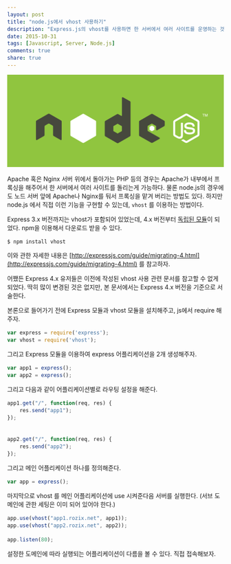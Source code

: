 ```yaml
---
layout: post
title: "node.js에서 vhost 사용하기"
description: "Express.js의 vhost를 사용하면 한 서버에서 여러 사이트를 운영하는 것이 가능하다."
date: 2015-10-31
tags: [Javascript, Server, Node.js]
comments: true
share: true
---
```


![](/images/nodejs.jpg)

Apache 혹은 Nginx 서버 위에서 돌아가는 PHP 등의 경우는 Apache가 내부에서 프록싱을 해주어서 한 서버에서 여러 사이트를 돌리는게 가능하다. 물론 node.js의 경우에도 노드 서버 앞에 Apache나 Nginx를 둬서 프록싱을 맡겨 버리는 방법도 있다. 하지만 node.js 에서 직접 이런 기능을 구현할 수 있는데, `vhost` 를 이용하는 방법이다.

Express 3.x 버전까지는 vhost가 포함되어 있었는데, 4.x 버전부터 [독립된 모듈](https://github.com/expressjs/vhost)이 되었다. npm을 이용해서 다운로드 받을 수 있다.

	$ npm install vhost

이와 관한 자세한 내용은 [http://expressjs.com/guide/migrating-4.html](http://expressjs.com/guide/migrating-4.html) 를 참고하자.

어쨌든 Express 4.x 유저들은 이전에 작성된 vhost 사용 관련 문서를 참고할 수 없게 되었다. 딱히 많이 변경된 것은 없지만, 본 문서에서는 Express 4.x 버전을 기준으로 서술한다.

본론으로 들어가기 전에 Express 모듈과 vhost 모듈을 설치해주고, js에서 require 해주자.

~~~js
var express = require('express');
var vhost = require('vhost');
~~~

그리고 Express 모듈을 이용하여 express 어플리케이션을 2개 생성해주자.

~~~js
var app1 = express();
var app2 = express();
~~~

그리고 다음과 같이 어플리케이션별로 라우팅 설정을 해준다.

~~~js
app1.get("/", function(req, res) {
	res.send("app1");
});


app2.get("/", function(req, res) {
	res.send("app2");
});
~~~

그리고 메인 어플리케이션 하나를 정의해준다.

~~~js
var app = express();
~~~

마지막으로 vhost 를 메인 어플리케이션에 use 시켜준다음 서버를 실행한다. (서브 도메인에 관한 세팅은 이미 되어 있어야 한다.)

~~~js
app.use(vhost("app1.rozix.net", app1));
app.use(vhost("app2.rozix.net", app2));

app.listen(80);
~~~

설정한 도메인에 따라 실행되는 어플리케이션이 다름을 볼 수 있다. 직접 접속해보자.
